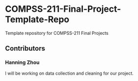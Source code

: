 # COMPSS-211-Final-Project-Template-Repo
Template repository for COMPSS-211 Final Projects

## Contributors

### Hanning Zhou
I will be working on data collection and cleaning for our project.